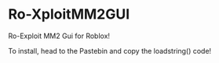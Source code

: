 # Ro-XploitMM2GUI
Ro-Exploit MM2 Gui for Roblox!

To install, head to the Pastebin and copy the loadstring() code!
